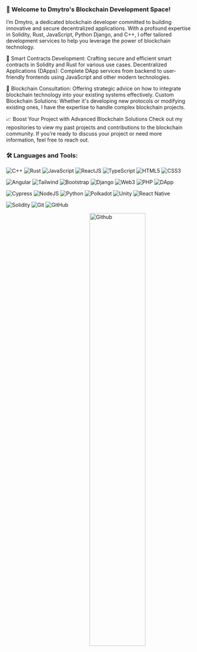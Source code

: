 ### 👋 Welcome to Dmytro's Blockchain Development Space!

I’m Dmytro, a dedicated blockchain developer committed to building innovative and secure decentralized applications. With a profound expertise in Solidity, Rust, JavaScript, Python Django, and C++, I offer tailored development services to help you leverage the power of blockchain technology.

📝 Smart Contracts Development: Crafting secure and efficient smart contracts in Solidity and Rust for various use cases.
Decentralized Applications (DApps): Complete DApp services from backend to user-friendly frontends using JavaScript and other modern technologies.

🤔 Blockchain Consultation: Offering strategic advice on how to integrate blockchain technology into your existing systems effectively.
Custom Blockchain Solutions: Whether it's developing new protocols or modifying existing ones, I have the expertise to handle complex blockchain projects.

📈 Boost Your Project with Advanced Blockchain Solutions
Check out my repositories to view my past projects and contributions to the blockchain community. If you’re ready to discuss your project or need more information, feel free to reach out.

### <h3 align="left">🛠 Languages and Tools:</h3>

![C++](https://img.shields.io/badge/-C++-000?style=for-the-badge&logo=c++&logoColor=white)
![Rust](https://img.shields.io/badge/-Rust-000?style=for-the-badge&logo=rust&logoColor=chocolate)
![JavaScript](https://img.shields.io/badge/-JavaScript-000?style=for-the-badge&logo=javascript)
![ReactJS](https://img.shields.io/badge/-ReactJS-000?style=for-the-badge&logo=react)
![TypeScript](https://img.shields.io/badge/-TypeScript-000?style=for-the-badge&logo=typescript)
![HTML5](https://img.shields.io/badge/-HTML5-000?style=for-the-badge&logo=html5)
![CSS3](https://img.shields.io/badge/-CSS3-000?style=for-the-badge&logo=css3&logoColor=blue)

![Angular](https://img.shields.io/badge/-AngularJS-000?style=for-the-badge&logo=angular&logoColor=red)
![Tailwind](https://img.shields.io/badge/-Tailwind-000?style=for-the-badge&logo=tailwind-css)
![Bootstrap](https://img.shields.io/badge/-Bootstrap-000?style=for-the-badge&logo=bootstrap)
![Django](https://img.shields.io/badge/-Django-000?style=for-the-badge&logo=django&logoColor=teal)
![Web3](https://img.shields.io/badge/-Web3-000?style=for-the-badge&logo=web3)
![PHP](https://img.shields.io/badge/-PHP-000?style=for-the-badge&logo=php)
![DApp](https://img.shields.io/badge/-DApp-000?style=for-the-badge&logo=dapp)

![Cypress](https://img.shields.io/badge/-Cypress-000?style=for-the-badge&logo=cypress&logoColor=aqua)
![NodeJS](https://img.shields.io/badge/-NodeJS-000?style=for-the-badge&logo=node.js&logoColor=pink)
![Python](https://img.shields.io/badge/-Python-000?style=for-the-badge&logo=python)
![Polkadot](https://img.shields.io/badge/-Polkadot-000?style=for-the-badge&logo=polkadot&logoColor=crimson)
![Unity](https://img.shields.io/badge/-Unity-000?style=for-the-badge&logo=unity)
![React Native](https://img.shields.io/badge/-React%20Native-000?style=for-the-badge&logo=react)

![Solidity](https://img.shields.io/badge/-Solidity-000?style=for-the-badge&logo=solidity)
![Git](https://img.shields.io/badge/-Git-000?style=for-the-badge&logo=git)
![GitHub](https://img.shields.io/badge/-GitHub-000?style=for-the-badge&logo=github)

<img width="55%" align="right" alt="Github" src="https://raw.githubusercontent.com/onimur/.github/master/.resources/git-header.svg" />
